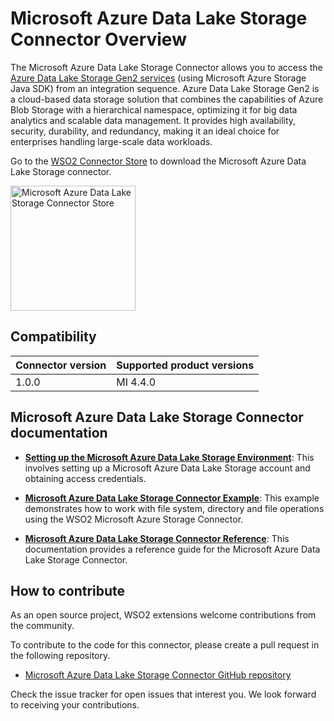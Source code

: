 # Microsoft Azure Data Lake Storage Connector Overview

The Microsoft Azure Data Lake Storage Connector allows you to access the [Azure Data Lake Storage Gen2 services](https://learn.microsoft.com/en-us/azure/storage/blobs/data-lake-storage-introduction) (using Microsoft Azure Storage Java SDK) from an integration sequence. Azure Data Lake Storage Gen2 is a cloud-based data storage solution that combines the capabilities of Azure Blob Storage with a hierarchical namespace, optimizing it for big data analytics and scalable data management. It provides high availability, security, durability, and redundancy, making it an ideal choice for enterprises handling large-scale data workloads.

Go to the <a target="_blank" href="https://store.wso2.com/connector/esb-connector-msazuredatalakestorage">WSO2 Connector Store</a> to download the Microsoft Azure Data Lake Storage connector.

<img src="{{base_path}}/assets/img/integrate/connectors/azure-data-lake-connector.png" title="Microsoft Azure Data Lake Storage Connector Store" width="200" alt="Microsoft Azure Data Lake Storage Connector Store"/>

## Compatibility

| Connector version | Supported product versions |
| ------------- |------------- |
|  1.0.0        |  MI 4.4.0 |

## Microsoft Azure Data Lake Storage Connector documentation

* **[Setting up the Microsoft Azure Data Lake Storage Environment]({{base_path}}/reference/connectors/msazuredatalakestorage-connector/microsoft-azure-data-lake-storage-connector-configuration/)**: This involves setting up a Microsoft Azure Data Lake Storage account and obtaining access credentials.

* **[Microsoft Azure Data Lake Storage Connector Example]({{base_path}}/reference/connectors/msazuredatalakestorage-connector/microsoft-azure-data-lake-storage-connector-examples/)**: This example demonstrates how to work with file system, directory and file operations using the WSO2 Microsoft Azure Storage Connector. 

* **[Microsoft Azure Data Lake Storage Connector Reference]({{base_path}}/reference/connectors/msazuredatalakestorage-connector/microsoft-azure-data-lake-storage-connector-reference/)**: This documentation provides a reference guide for the Microsoft Azure Data Lake Storage Connector.

## How to contribute

As an open source project, WSO2 extensions welcome contributions from the community. 

To contribute to the code for this connector, please create a pull request in the following repository. 

* [Microsoft Azure Data Lake Storage Connector GitHub repository](https://github.com/wso2-extensions/mi-connector-msazuredatalakestorage/)

Check the issue tracker for open issues that interest you. We look forward to receiving your contributions.
